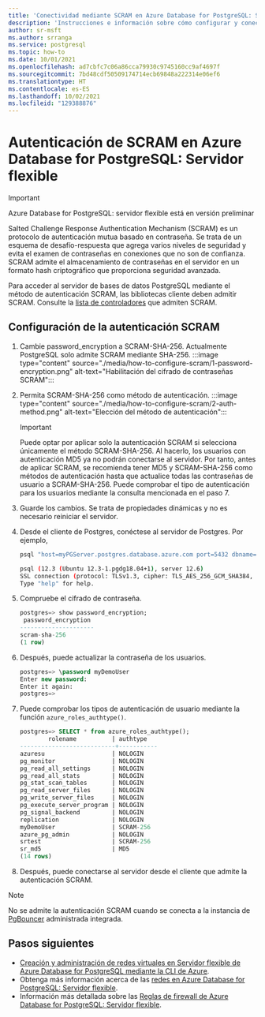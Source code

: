 ```yaml
---
title: 'Conectividad mediante SCRAM en Azure Database for PostgreSQL: Servidor flexible'
description: 'Instrucciones e información sobre cómo configurar y conectarse mediante SCRAM en Azure Database for PostgreSQL: Servidor flexible.'
author: sr-msft
ms.author: srranga
ms.service: postgresql
ms.topic: how-to
ms.date: 10/01/2021
ms.openlocfilehash: ad7cbfc7c06a86cca79930c9745160cc9af4697f
ms.sourcegitcommit: 7bd48cdf50509174714ecb69848a222314e06ef6
ms.translationtype: HT
ms.contentlocale: es-ES
ms.lasthandoff: 10/02/2021
ms.locfileid: "129388876"
---
```

# <a name="scram-authentication-in-azure-database-for-postgresql---flexible-server"></a>Autenticación de SCRAM en Azure Database for PostgreSQL: Servidor flexible

> [!IMPORTANT]
> Azure Database for PostgreSQL: servidor flexible está en versión preliminar

Salted Challenge Response Authentication Mechanism (SCRAM) es un protocolo de autenticación mutua basado en contraseña. Se trata de un esquema de desafío-respuesta que agrega varios niveles de seguridad y evita el examen de contraseñas en conexiones que no son de confianza. SCRAM admite el almacenamiento de contraseñas en el servidor en un formato hash criptográfico que proporciona seguridad avanzada. 

Para acceder al servidor de bases de datos PostgreSQL mediante el método de autenticación SCRAM, las bibliotecas cliente deben admitir SCRAM.  Consulte la [lista de controladores](https://wiki.postgresql.org/wiki/List_of_drivers) que admiten SCRAM.

## <a name="configuring-scram-authentication"></a>Configuración de la autenticación SCRAM

1. Cambie password_encryption a SCRAM-SHA-256. Actualmente PostgreSQL solo admite SCRAM mediante SHA-256.
        :::image type="content" source="./media/how-to-configure-scram/1-password-encryption.png" alt-text="Habilitación del cifrado de contraseñas SCRAM"::: 
2. Permita SCRAM-SHA-256 como método de autenticación.
        :::image type="content" source="./media/how-to-configure-scram/2-auth-method.png" alt-text="Elección del método de autenticación"::: 
    >[!Important]
    > Puede optar por aplicar solo la autenticación SCRAM si selecciona únicamente el método SCRAM-SHA-256. Al hacerlo, los usuarios con autenticación MD5 ya no podrán conectarse al servidor. Por tanto, antes de aplicar SCRAM, se recomienda tener MD5 y SCRAM-SHA-256 como métodos de autenticación hasta que actualice todas las contraseñas de usuario a SCRAM-SHA-256. Puede comprobar el tipo de autenticación para los usuarios mediante la consulta mencionada en el paso 7.
3. Guarde los cambios. Se trata de propiedades dinámicas y no es necesario reiniciar el servidor.
4. Desde el cliente de Postgres, conéctese al servidor de Postgres. Por ejemplo,
   
    ```bash
    psql "host=myPGServer.postgres.database.azure.com port=5432 dbname=postgres user=myDemoUser password=MyPassword sslmode=require"

    psql (12.3 (Ubuntu 12.3-1.pgdg18.04+1), server 12.6)
    SSL connection (protocol: TLSv1.3, cipher: TLS_AES_256_GCM_SHA384, bits: 256, compression: off)
    Type "help" for help.
    ```

5. Compruebe el cifrado de contraseña.
   
    ```SQL
    postgres=> show password_encryption;
     password_encryption
    ---------------------
    scram-sha-256
    (1 row)
    ```

6. Después, puede actualizar la contraseña de los usuarios.

    ```SQL
    postgres=> \password myDemoUser
    Enter new password:
    Enter it again:
    postgres=>
    ```

7. Puede comprobar los tipos de autenticación de usuario mediante la función `azure_roles_authtype()`. 

    ``` SQL
    postgres=> SELECT * from azure_roles_authtype();
            rolename          | authtype
    ---------------------------+-----------
    azuresu                   | NOLOGIN
    pg_monitor                | NOLOGIN
    pg_read_all_settings      | NOLOGIN
    pg_read_all_stats         | NOLOGIN
    pg_stat_scan_tables       | NOLOGIN
    pg_read_server_files      | NOLOGIN
    pg_write_server_files     | NOLOGIN
    pg_execute_server_program | NOLOGIN
    pg_signal_backend         | NOLOGIN
    replication               | NOLOGIN
    myDemoUser                | SCRAM-256
    azure_pg_admin            | NOLOGIN
    srtest                    | SCRAM-256
    sr_md5                    | MD5
    (14 rows)
    ```

8. Después, puede conectarse al servidor desde el cliente que admite la autenticación SCRAM.

> [!Note] 
> No se admite la autenticación SCRAM cuando se conecta a la instancia de [PgBouncer](concepts-pgbouncer.md) administrada integrada.

## <a name="next-steps"></a>Pasos siguientes
- [Creación y administración de redes virtuales en Servidor flexible de Azure Database for PostgreSQL mediante la CLI de Azure](./how-to-manage-virtual-network-cli.md).
- Obtenga más información acerca de las [redes en Azure Database for PostgreSQL: Servidor flexible](./concepts-networking.md).
- Información más detallada sobre las [Reglas de firewall de Azure Database for PostgreSQL: Servidor flexible](./concepts-networking.md#public-access-allowed-ip-addresses).
